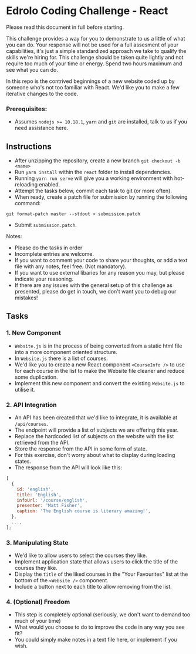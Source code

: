 # Edrolo Coding Challenge - React

Please read this document in full before starting.

This challenge provides a way for you to demonstrate to us a little of what you can do. Your response will not be used for a full assesment of your capabilities, it's just a simple standardized approach we take to qualify the skills we're hiring for. This challenge should be taken quite lightly and not require too much of your time or energy. Spend two hours maximum and see what you can do.

In this repo is the contrived beginnings of a new website coded up by someone who's not too familiar with React.
We'd like you to make a few iterative changes to the code.

### Prerequisites:

- Assumes `nodejs >= 10.18.1`, `yarn` and `git` are installed, talk to us if you need assistance here.

## Instructions

- After unzipping the repository, create a new branch `git checkout -b <name>`
- Run `yarn install` within the `react` folder to install dependencies.
- Running `yarn run serve` will give you a working environment with hot-reloading enabled.
- Attempt the tasks below, commit each task to git (or more often).
- When ready, create a patch file for submission by running the following command:

```
git format-patch master --stdout > submission.patch
```

- Submit `submission.patch`.

Notes:

- Please do the tasks in order
- Incomplete entries are welcome.
- If you want to comment your code to share your thoughts, or add a text file with any notes, feel free. (Not mandatory).
- If you want to use external libaries for any reason you may, but please indicate your reasoning.
- If there are any issues with the general setup of this challenge as presented, please do get in touch, we don't want you to debug our mistakes!

## Tasks

### 1. New Component

- `Website.js` is in the process of being converted from a static html file into a more component oriented structure.
- In `Website.js` there is a list of courses.
- We'd like you to create a new React component `<CourseInfo />` to use for each course in the list to make the Website file cleaner and reduce some duplication.
- Implement this new component and convert the existing `Website.js` to utilise it.

### 2. API Integration

- An API has been created that we'd like to integrate, it is available at `/api/courses`.
- The endpoint will provide a list of subjects we are offering this year.
- Replace the hardcoded list of subjects on the website with the list retrieved from the API.
- Store the response from the API in some form of state.
- For this exercise, don't worry about what to display during loading states.
- The response from the API will look like this:

```javascript
[
  {
    id: 'english',
    title: 'English',
    infoUrl: '/course/english',
    presenter: 'Matt Fisher',
    caption: 'The English course is literary amazing!',
  },
  ...,
];
```

### 3. Manipulating State

- We'd like to allow users to select the courses they like.
- Implement application state that allows users to click the title of the courses they like.
- Display the `title` of the liked courses in the "Your Favourites" list at the bottom of the `<Website />` component.
- Include a button next to each title to allow removing from the list.

### 4. (Optional) Freedom

- This step is completely optional (seriously, we don't want to demand too much of your time)
- What would you choose to do to improve the code in any way you see fit?
- You could simply make notes in a text file here, or implement if you wish.
